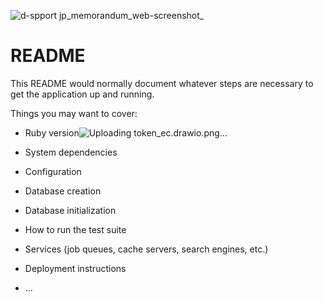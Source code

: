 
![d-spport jp_memorandum_web-screenshot_](https://github.com/daichi-kusawake/touken-ec/assets/77773862/faaea7c7-827a-4dba-af7e-9713643fe651)

# README

This README would normally document whatever steps are necessary to get the
application up and running.

Things you may want to cover:

* Ruby version![Uploading token_ec.drawio.png…]()


* System dependencies

* Configuration

* Database creation

* Database initialization

* How to run the test suite

* Services (job queues, cache servers, search engines, etc.)

* Deployment instructions

* ...
